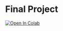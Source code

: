 # Final Project
[![Open In Colab](https://colab.research.google.com/assets/colab-badge.svg)](https://colab.research.google.com/github/<username>/<repo>/blob/<branch>/<notebook>.ipynb)

